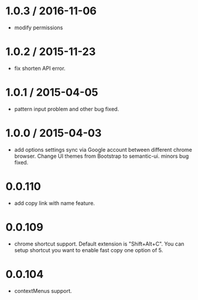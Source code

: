 
1.0.3 / 2016-11-06
==================

  * modify permissions

1.0.2 / 2015-11-23
==================

  * fix shorten API error.

1.0.1 / 2015-04-05
==================

  * pattern input problem and other bug fixed.

1.0.0 / 2015-04-03
==================

  * add options settings sync via Google account between different chrome browser. Change UI themes from Bootstrap to semantic-ui. minors bug fixed.

0.0.110
==================

 * add copy link with name feature.

0.0.109
==================
  * chrome shortcut support. Default extension is "Shift+Alt+C". You can setup shortcut you want to enable fast copy one option of 5.

0.0.104
==================

  * contextMenus support.
